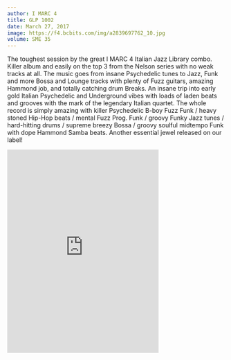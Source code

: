 ```yaml
---
author: I MARC 4
title: GLP 1002
date: March 27, 2017
image: https://f4.bcbits.com/img/a2839697762_10.jpg
volume: SME 35
---
```


The toughest session by the great I MARC 4 Italian Jazz Library combo. Killer album and easily on the top 3 from the Nelson series with no weak tracks at all. The music goes from insane Psychedelic tunes to Jazz, Funk and more Bossa and Lounge tracks with plenty of Fuzz guitars, amazing Hammond job, and totally catching drum Breaks. An insane trip into early gold Italian Psychedelic and Underground vibes with loads of laden beats and grooves with the mark of the legendary Italian quartet. The whole record is simply amazing with killer Psychedelic B-boy Fuzz Funk / heavy stoned Hip-Hop beats / mental Fuzz Prog. Funk / groovy Funky Jazz tunes / hard-hitting drums / supreme breezy Bossa / groovy soulful midtempo Funk with dope Hammond Samba beats. Another essential jewel released on our label!

<iframe style="border: 0; width: 350px; height: 470px;" src="https://bandcamp.com/EmbeddedPlayer/album=799293505/size=large/bgcol=ffffff/linkcol=0687f5/tracklist=false/transparent=true/" seamless><a href="http://sonormusiceditions.bandcamp.com/album/i-marc-4-g-l-p-1002">I MARC 4 - G.L.P. 1002 by I Marc 4</a></iframe>